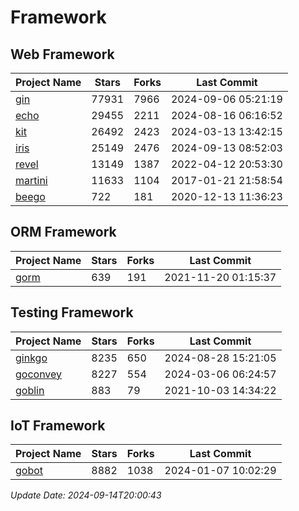 # Framework

## Web Framework
| Project Name | Stars | Forks | Last Commit |
| ------------ | ----- | ----- | ----------- |
| [gin](https://github.com/gin-gonic/gin) | 77931 | 7966 | 2024-09-06 05:21:19 |
| [echo](https://github.com/labstack/echo) | 29455 | 2211 | 2024-08-16 06:16:52 |
| [kit](https://github.com/go-kit/kit) | 26492 | 2423 | 2024-03-13 13:42:15 |
| [iris](https://github.com/kataras/iris) | 25149 | 2476 | 2024-09-13 08:52:03 |
| [revel](https://github.com/revel/revel) | 13149 | 1387 | 2022-04-12 20:53:30 |
| [martini](https://github.com/go-martini/martini) | 11633 | 1104 | 2017-01-21 21:58:54 |
| [beego](https://github.com/astaxie/beego) | 722 | 181 | 2020-12-13 11:36:23 |

## ORM Framework
| Project Name | Stars | Forks | Last Commit |
| ------------ | ----- | ----- | ----------- |
| [gorm](https://github.com/jinzhu/gorm) | 639 | 191 | 2021-11-20 01:15:37 |

## Testing Framework
| Project Name | Stars | Forks | Last Commit |
| ------------ | ----- | ----- | ----------- |
| [ginkgo](https://github.com/onsi/ginkgo) | 8235 | 650 | 2024-08-28 15:21:05 |
| [goconvey](https://github.com/smartystreets/goconvey) | 8227 | 554 | 2024-03-06 06:24:57 |
| [goblin](https://github.com/franela/goblin) | 883 | 79 | 2021-10-03 14:34:22 |

## IoT Framework
| Project Name | Stars | Forks | Last Commit |
| ------------ | ----- | ----- | ----------- |
| [gobot](https://github.com/hybridgroup/gobot) | 8882 | 1038 | 2024-01-07 10:02:29 |

*Update Date: 2024-09-14T20:00:43*